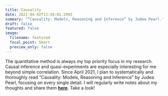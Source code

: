 ```yaml
---
title: Causality
date: 2021-04-02T13:59:01.299Z
summary: "“Causality: Models, Reasoning and Inference” by Judea Pearl."
draft: false
featured: false
image:
  filename: featured
  focal_point: Smart
  preview_only: false
---
```

The quantitative method is always my top priority focus in my research. Causal inference and quasi-experiments are especially interesting for me beyond simple correlation. Since April 2021, I plan to systematically and thoroughly read “Causality: Models, Reasoning and Inference” by Judea Pearl, focusing on every single detail. I will regularly write notes about my thoughts and share them **[here](https://github.com/hlbao/causality)**. Take a look!